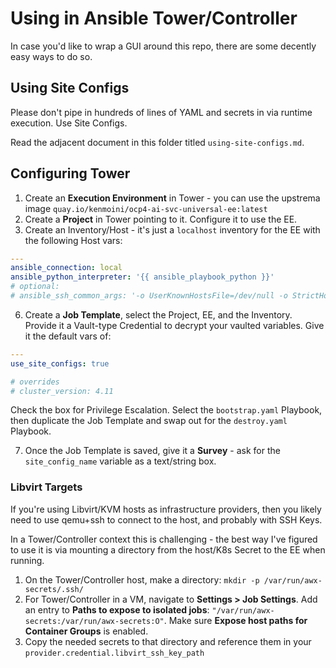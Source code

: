 # Using in Ansible Tower/Controller

In case you'd like to wrap a GUI around this repo, there are some decently easy ways to do so.

## Using Site Configs

Please don't pipe in hundreds of lines of YAML and secrets in via runtime execution.  Use Site Configs.

Read the adjacent document in this folder titled `using-site-configs.md`.

## Configuring Tower

1. Create an **Execution Environment** in Tower - you can use the upstrema image `quay.io/kenmoini/ocp4-ai-svc-universal-ee:latest`
2. Create a **Project** in Tower pointing to it.  Configure it to use the EE.
3. Create an Inventory/Host - it's just a `localhost` inventory for the EE with the following Host vars:

```yaml
---
ansible_connection: local
ansible_python_interpreter: '{{ ansible_playbook_python }}'
# optional:
# ansible_ssh_common_args: '-o UserKnownHostsFile=/dev/null -o StrictHostKeyChecking=no -o ForwardAgent=yes'
```

6. Create a **Job Template**, select the Project, EE, and the Inventory.  Provide it a Vault-type Credential to decrypt your vaulted variables.  Give it the default vars of:

```yaml
---
use_site_configs: true

# overrides
# cluster_version: 4.11
```

Check the box for Privilege Escalation.  Select the `bootstrap.yaml` Playbook, then duplicate the Job Template and swap out for the `destroy.yaml` Playbook.

7. Once the Job Template is saved, give it a **Survey** - ask for the `site_config_name` variable as a text/string box.

### Libvirt Targets

If you're using Libvirt/KVM hosts as infrastructure providers, then you likely need to use qemu+ssh to connect to the host, and probably with SSH Keys.

In a Tower/Controller context this is challenging - the best way I've figured to use it is via mounting a directory from the host/K8s Secret to the EE when running.

1. On the Tower/Controller host, make a directory: `mkdir -p /var/run/awx-secrets/.ssh/`
2. For Tower/Controller in a VM, navigate to **Settings > Job Settings**.  Add an entry to **Paths to expose to isolated jobs**: `"/var/run/awx-secrets:/var/run/awx-secrets:O"`.  Make sure **Expose host paths for Container Groups** is enabled.
3. Copy the needed secrets to that directory and reference them in your `provider.credential.libvirt_ssh_key_path`
